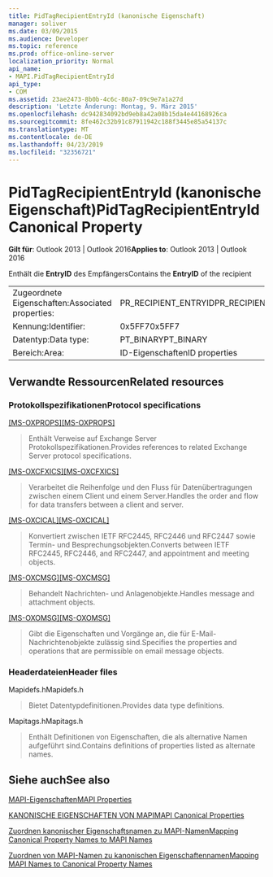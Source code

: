 ```yaml
---
title: PidTagRecipientEntryId (kanonische Eigenschaft)
manager: soliver
ms.date: 03/09/2015
ms.audience: Developer
ms.topic: reference
ms.prod: office-online-server
localization_priority: Normal
api_name:
- MAPI.PidTagRecipientEntryId
api_type:
- COM
ms.assetid: 23ae2473-8b0b-4c6c-80a7-09c9e7a1a27d
description: 'Letzte Änderung: Montag, 9. März 2015'
ms.openlocfilehash: dc942834092bd9eb8a42a08b15da4e44168926ca
ms.sourcegitcommit: 8fe462c32b91c87911942c188f3445e85a54137c
ms.translationtype: MT
ms.contentlocale: de-DE
ms.lasthandoff: 04/23/2019
ms.locfileid: "32356721"
---
```

# <a name="pidtagrecipiententryid-canonical-property"></a><span data-ttu-id="2d3b2-103">PidTagRecipientEntryId (kanonische Eigenschaft)</span><span class="sxs-lookup"><span data-stu-id="2d3b2-103">PidTagRecipientEntryId Canonical Property</span></span>

  
  
<span data-ttu-id="2d3b2-104">**Gilt für**: Outlook 2013 | Outlook 2016</span><span class="sxs-lookup"><span data-stu-id="2d3b2-104">**Applies to**: Outlook 2013 | Outlook 2016</span></span> 
  
<span data-ttu-id="2d3b2-105">Enthält die **EntryID** des Empfängers</span><span class="sxs-lookup"><span data-stu-id="2d3b2-105">Contains the **EntryID** of the recipient</span></span> 
  
|||
|:-----|:-----|
|<span data-ttu-id="2d3b2-106">Zugeordnete Eigenschaften:</span><span class="sxs-lookup"><span data-stu-id="2d3b2-106">Associated properties:</span></span>  <br/> |<span data-ttu-id="2d3b2-107">PR_RECIPIENT_ENTRYID</span><span class="sxs-lookup"><span data-stu-id="2d3b2-107">PR_RECIPIENT_ENTRYID</span></span>  <br/> |
|<span data-ttu-id="2d3b2-108">Kennung:</span><span class="sxs-lookup"><span data-stu-id="2d3b2-108">Identifier:</span></span>  <br/> |<span data-ttu-id="2d3b2-109">0x5FF7</span><span class="sxs-lookup"><span data-stu-id="2d3b2-109">0x5FF7</span></span>  <br/> |
|<span data-ttu-id="2d3b2-110">Datentyp:</span><span class="sxs-lookup"><span data-stu-id="2d3b2-110">Data type:</span></span>  <br/> |<span data-ttu-id="2d3b2-111">PT_BINARY</span><span class="sxs-lookup"><span data-stu-id="2d3b2-111">PT_BINARY</span></span>  <br/> |
|<span data-ttu-id="2d3b2-112">Bereich:</span><span class="sxs-lookup"><span data-stu-id="2d3b2-112">Area:</span></span>  <br/> |<span data-ttu-id="2d3b2-113">ID-Eigenschaften</span><span class="sxs-lookup"><span data-stu-id="2d3b2-113">ID properties</span></span>  <br/> |
   
## <a name="related-resources"></a><span data-ttu-id="2d3b2-114">Verwandte Ressourcen</span><span class="sxs-lookup"><span data-stu-id="2d3b2-114">Related resources</span></span>

### <a name="protocol-specifications"></a><span data-ttu-id="2d3b2-115">Protokollspezifikationen</span><span class="sxs-lookup"><span data-stu-id="2d3b2-115">Protocol specifications</span></span>

<span data-ttu-id="2d3b2-116">[[MS-OXPROPS]](https://msdn.microsoft.com/library/f6ab1613-aefe-447d-a49c-18217230b148%28Office.15%29.aspx)</span><span class="sxs-lookup"><span data-stu-id="2d3b2-116">[[MS-OXPROPS]](https://msdn.microsoft.com/library/f6ab1613-aefe-447d-a49c-18217230b148%28Office.15%29.aspx)</span></span>
  
> <span data-ttu-id="2d3b2-117">Enthält Verweise auf Exchange Server Protokollspezifikationen.</span><span class="sxs-lookup"><span data-stu-id="2d3b2-117">Provides references to related Exchange Server protocol specifications.</span></span>
    
<span data-ttu-id="2d3b2-118">[[MS-OXCFXICS]](https://msdn.microsoft.com/library/b9752f3d-d50d-44b8-9e6b-608a117c8532%28Office.15%29.aspx)</span><span class="sxs-lookup"><span data-stu-id="2d3b2-118">[[MS-OXCFXICS]](https://msdn.microsoft.com/library/b9752f3d-d50d-44b8-9e6b-608a117c8532%28Office.15%29.aspx)</span></span>
  
> <span data-ttu-id="2d3b2-119">Verarbeitet die Reihenfolge und den Fluss für Datenübertragungen zwischen einem Client und einem Server.</span><span class="sxs-lookup"><span data-stu-id="2d3b2-119">Handles the order and flow for data transfers between a client and server.</span></span>
    
<span data-ttu-id="2d3b2-120">[[MS-OXCICAL]](https://msdn.microsoft.com/library/a685a040-5b69-4c84-b084-795113fb4012%28Office.15%29.aspx)</span><span class="sxs-lookup"><span data-stu-id="2d3b2-120">[[MS-OXCICAL]](https://msdn.microsoft.com/library/a685a040-5b69-4c84-b084-795113fb4012%28Office.15%29.aspx)</span></span>
  
> <span data-ttu-id="2d3b2-121">Konvertiert zwischen IETF RFC2445, RFC2446 und RFC2447 sowie Termin- und Besprechungsobjekten.</span><span class="sxs-lookup"><span data-stu-id="2d3b2-121">Converts between IETF RFC2445, RFC2446, and RFC2447, and appointment and meeting objects.</span></span>
    
<span data-ttu-id="2d3b2-122">[[MS-OXCMSG]](https://msdn.microsoft.com/library/7fd7ec40-deec-4c06-9493-1bc06b349682%28Office.15%29.aspx)</span><span class="sxs-lookup"><span data-stu-id="2d3b2-122">[[MS-OXCMSG]](https://msdn.microsoft.com/library/7fd7ec40-deec-4c06-9493-1bc06b349682%28Office.15%29.aspx)</span></span>
  
> <span data-ttu-id="2d3b2-123">Behandelt Nachrichten- und Anlagenobjekte.</span><span class="sxs-lookup"><span data-stu-id="2d3b2-123">Handles message and attachment objects.</span></span>
    
<span data-ttu-id="2d3b2-124">[[MS-OXOMSG]](https://msdn.microsoft.com/library/daa9120f-f325-4afb-a738-28f91049ab3c%28Office.15%29.aspx)</span><span class="sxs-lookup"><span data-stu-id="2d3b2-124">[[MS-OXOMSG]](https://msdn.microsoft.com/library/daa9120f-f325-4afb-a738-28f91049ab3c%28Office.15%29.aspx)</span></span>
  
> <span data-ttu-id="2d3b2-125">Gibt die Eigenschaften und Vorgänge an, die für E-Mail-Nachrichtenobjekte zulässig sind.</span><span class="sxs-lookup"><span data-stu-id="2d3b2-125">Specifies the properties and operations that are permissible on email message objects.</span></span>
    
### <a name="header-files"></a><span data-ttu-id="2d3b2-126">Headerdateien</span><span class="sxs-lookup"><span data-stu-id="2d3b2-126">Header files</span></span>

<span data-ttu-id="2d3b2-127">Mapidefs.h</span><span class="sxs-lookup"><span data-stu-id="2d3b2-127">Mapidefs.h</span></span>
  
> <span data-ttu-id="2d3b2-128">Bietet Datentypdefinitionen.</span><span class="sxs-lookup"><span data-stu-id="2d3b2-128">Provides data type definitions.</span></span>
    
<span data-ttu-id="2d3b2-129">Mapitags.h</span><span class="sxs-lookup"><span data-stu-id="2d3b2-129">Mapitags.h</span></span>
  
> <span data-ttu-id="2d3b2-130">Enthält Definitionen von Eigenschaften, die als alternative Namen aufgeführt sind.</span><span class="sxs-lookup"><span data-stu-id="2d3b2-130">Contains definitions of properties listed as alternate names.</span></span>
    
## <a name="see-also"></a><span data-ttu-id="2d3b2-131">Siehe auch</span><span class="sxs-lookup"><span data-stu-id="2d3b2-131">See also</span></span>



[<span data-ttu-id="2d3b2-132">MAPI-Eigenschaften</span><span class="sxs-lookup"><span data-stu-id="2d3b2-132">MAPI Properties</span></span>](mapi-properties.md)
  
[<span data-ttu-id="2d3b2-133">KANONISCHE EIGENSCHAFTEN VON MAPI</span><span class="sxs-lookup"><span data-stu-id="2d3b2-133">MAPI Canonical Properties</span></span>](mapi-canonical-properties.md)
  
[<span data-ttu-id="2d3b2-134">Zuordnen kanonischer Eigenschaftsnamen zu MAPI-Namen</span><span class="sxs-lookup"><span data-stu-id="2d3b2-134">Mapping Canonical Property Names to MAPI Names</span></span>](mapping-canonical-property-names-to-mapi-names.md)
  
[<span data-ttu-id="2d3b2-135">Zuordnen von MAPI-Namen zu kanonischen Eigenschaftennamen</span><span class="sxs-lookup"><span data-stu-id="2d3b2-135">Mapping MAPI Names to Canonical Property Names</span></span>](mapping-mapi-names-to-canonical-property-names.md)

